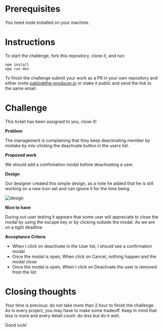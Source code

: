 # Prerequisites
You need node installed on your machine.

# Instructions

To start the challenge, fork this repository, clone it, and run:

```
npm install
npm run dev
```

To finish the challenge submit your work as a PR in your own repository and either invite pablo@the-producer.io or 
make it public and send the link to the same email.

# Challenge

This ticket has been assigned to you, close it!

**Problem**

The management is complaining that they keep deactivating member by mistake by mis-clicking the deactivate button 
in the users list.

**Proposed work**

We should add a confirmation modal before deactivating a user.

**Design**

Our designer created this simple design, as a note he added that he is still working on a new icon set and can ignore it for the time being. 

![design](https://github.com/producer-io/react-coding-challenge/tree/main/assets/design.png)

**Nice to have**

During out user testing it appears that some user will appreciate to close the modal by using the escape key or by
clicking outside the modal. As we are on a tight deadline 

**Acceptance Critera**

- When I click on deactivate in the User list, I should see a confirmation modal
- Once the modal is open, When click on Cancel, nothing happen and the modal close
- Once the modal is open, When I click on Deactivate the user is removed from the list

# Closing thoughts

Your time is precious: do not take more than 2 hour to finish the challenge. 
As in every project, you may have to make some tradeoff. 
Keep in mind that less is more and every detail count: do less but do it well.

Good luck!
